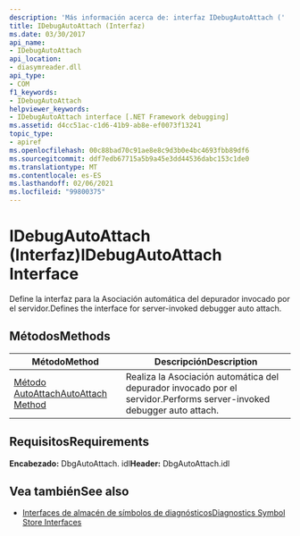 ```yaml
---
description: 'Más información acerca de: interfaz IDebugAutoAttach ('
title: IDebugAutoAttach (Interfaz)
ms.date: 03/30/2017
api_name:
- IDebugAutoAttach
api_location:
- diasymreader.dll
api_type:
- COM
f1_keywords:
- IDebugAutoAttach
helpviewer_keywords:
- IDebugAutoAttach interface [.NET Framework debugging]
ms.assetid: d4cc51ac-c1d6-41b9-ab8e-ef0073f13241
topic_type:
- apiref
ms.openlocfilehash: 00c88bad70c91ae8e8c9d3b0e4bc4693fbb89df6
ms.sourcegitcommit: ddf7edb67715a5b9a45e3dd44536dabc153c1de0
ms.translationtype: MT
ms.contentlocale: es-ES
ms.lasthandoff: 02/06/2021
ms.locfileid: "99800375"
---
```

# <a name="idebugautoattach-interface"></a><span data-ttu-id="1a765-103">IDebugAutoAttach (Interfaz)</span><span class="sxs-lookup"><span data-stu-id="1a765-103">IDebugAutoAttach Interface</span></span>

<span data-ttu-id="1a765-104">Define la interfaz para la Asociación automática del depurador invocado por el servidor.</span><span class="sxs-lookup"><span data-stu-id="1a765-104">Defines the interface for server-invoked debugger auto attach.</span></span>  
  
## <a name="methods"></a><span data-ttu-id="1a765-105">Métodos</span><span class="sxs-lookup"><span data-stu-id="1a765-105">Methods</span></span>  
  
|<span data-ttu-id="1a765-106">Método</span><span class="sxs-lookup"><span data-stu-id="1a765-106">Method</span></span>|<span data-ttu-id="1a765-107">Descripción</span><span class="sxs-lookup"><span data-stu-id="1a765-107">Description</span></span>|  
|------------|-----------------|  
|[<span data-ttu-id="1a765-108">Método AutoAttach</span><span class="sxs-lookup"><span data-stu-id="1a765-108">AutoAttach Method</span></span>](idebugautoattach-autoattach-method.md)|<span data-ttu-id="1a765-109">Realiza la Asociación automática del depurador invocado por el servidor.</span><span class="sxs-lookup"><span data-stu-id="1a765-109">Performs server-invoked debugger auto attach.</span></span>|  
  
## <a name="requirements"></a><span data-ttu-id="1a765-110">Requisitos</span><span class="sxs-lookup"><span data-stu-id="1a765-110">Requirements</span></span>  

 <span data-ttu-id="1a765-111">**Encabezado:** DbgAutoAttach. idl</span><span class="sxs-lookup"><span data-stu-id="1a765-111">**Header:** DbgAutoAttach.idl</span></span>  
  
## <a name="see-also"></a><span data-ttu-id="1a765-112">Vea también</span><span class="sxs-lookup"><span data-stu-id="1a765-112">See also</span></span>

- [<span data-ttu-id="1a765-113">Interfaces de almacén de símbolos de diagnósticos</span><span class="sxs-lookup"><span data-stu-id="1a765-113">Diagnostics Symbol Store Interfaces</span></span>](diagnostics-symbol-store-interfaces.md)
